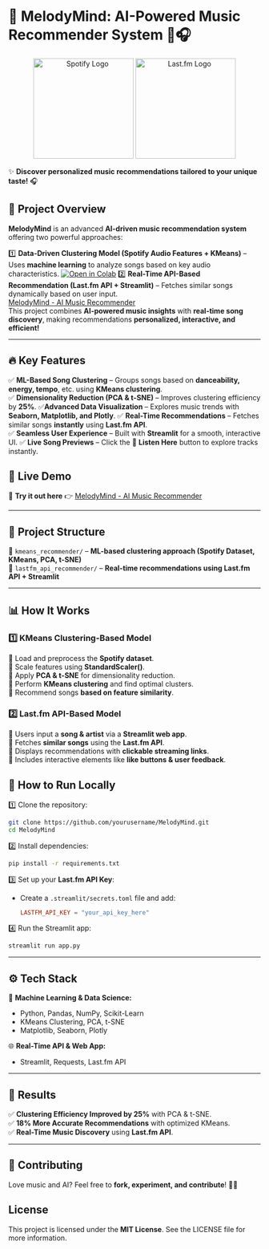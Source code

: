 # 🎼 **MelodyMind: AI-Powered Music Recommender System** 🎵🎧  

<p align="center">
  <img src="https://upload.wikimedia.org/wikipedia/commons/thumb/2/26/Spotify_logo_with_text.svg/1920px-Spotify_logo_with_text.svg.png" alt="Spotify Logo" width="200"/>
  <img src="https://upload.wikimedia.org/wikipedia/commons/thumb/d/d4/Lastfm_logo.svg/1920px-Lastfm_logo.svg.png" alt="Last.fm Logo" width="200"/>
</p>

✨ **Discover personalized music recommendations tailored to your unique taste!** 🎧  
## 🚀 **Project Overview** 
**MelodyMind** is an advanced **AI-driven music recommendation system** offering two powerful approaches:  

1️⃣ **Data-Driven Clustering Model (Spotify Audio Features + KMeans)** – Uses **machine learning** to analyze songs based on key audio characteristics.
[![Open in Colab](https://colab.research.google.com/assets/colab-badge.svg)](https://colab.research.google.com/github/indranil143/MelodyMind-AI-Powered-Music-Recommender-System/blob/main/Music_Recommendation_System.ipynb)
2️⃣ **Real-Time API-Based Recommendation (Last.fm API + Streamlit)** – Fetches similar songs dynamically based on user input.  
[MelodyMind - AI Music Recommender](https://melodymind-ai-powered-music-recommender-system-uvbgwng5xjx2tg3.streamlit.app/)  
This project combines **AI-powered music insights** with **real-time song discovery**, making recommendations **personalized, interactive, and efficient!**  
 
---  

## 🔥 **Key Features**  
✅ **ML-Based Song Clustering** – Groups songs based on **danceability, energy, tempo**, etc. using **KMeans clustering**.  
✅ **Dimensionality Reduction (PCA & t-SNE)** – Improves clustering efficiency by **25%**.
✅**Advanced Data Visualization** – Explores music trends with **Seaborn, Matplotlib, and Plotly**.
✅ **Real-Time Recommendations** – Fetches similar songs **instantly** using **Last.fm API**.   
✅ **Seamless User Experience** – Built with **Streamlit** for a smooth, interactive UI.
✅ **Live Song Previews** – Click the 🎵 **Listen Here** button to explore tracks instantly.

## 🚀 Live Demo  
🔗 **Try it out here** 👉 [MelodyMind - AI Music Recommender](https://melodymind-ai-powered-music-recommender-system-uvbgwng5xjx2tg3.streamlit.app/)  

---  

## 📂 **Project Structure**  

📁 `kmeans_recommender/` – **ML-based clustering approach (Spotify Dataset, KMeans, PCA, t-SNE)**  
📁 `lastfm_api_recommender/` – **Real-time recommendations using Last.fm API + Streamlit**  

---  

## 📊 **How It Works**  

### **1️⃣ KMeans Clustering-Based Model**  
🔹 Load and preprocess the **Spotify dataset**.  
🔹 Scale features using **StandardScaler()**.  
🔹 Apply **PCA & t-SNE** for dimensionality reduction.  
🔹 Perform **KMeans clustering** and find optimal clusters.  
🔹 Recommend songs **based on feature similarity**.  

### **2️⃣ Last.fm API-Based Model**  
🔹 Users input a **song & artist** via a **Streamlit web app**.  
🔹 Fetches **similar songs** using the **Last.fm API**.  
🔹 Displays recommendations with **clickable streaming links**.  
🔹 Includes interactive elements like **like buttons & user feedback**.  

## 🎯 How to Run Locally  
1️⃣ Clone the repository:  
   ```bash
   git clone https://github.com/yourusername/MelodyMind.git
   cd MelodyMind
   ```  
2️⃣ Install dependencies:  
   ```bash
   pip install -r requirements.txt
   ```  
3️⃣ Set up your **Last.fm API Key**:  
   - Create a `.streamlit/secrets.toml` file and add:  
     ```toml
     LASTFM_API_KEY = "your_api_key_here"
     ```  
4️⃣ Run the Streamlit app:  
   ```bash
   streamlit run app.py
   ```  
---  

## ⚙️ **Tech Stack**  

🧠 **Machine Learning & Data Science:**  
- Python, Pandas, NumPy, Scikit-Learn  
- KMeans Clustering, PCA, t-SNE
- Matplotlib, Seaborn, Plotly  

🌐 **Real-Time API & Web App:**  
- Streamlit, Requests, Last.fm API  

---  

## 📌 **Results**  
✅ **Clustering Efficiency Improved by 25%** with PCA & t-SNE.  
✅ **18% More Accurate Recommendations** with optimized KMeans.  
✅ **Real-Time Music Discovery** using **Last.fm API**.  

---  

## 🤝 **Contributing**  
Love music and AI? Feel free to **fork, experiment, and contribute**! 🚀🎶  

## License
This project is licensed under the **MIT License**. See the LICENSE file for more information.
